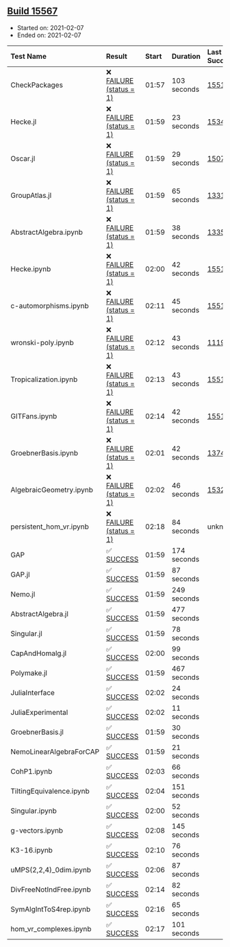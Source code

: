 ## [Build 15567](https://oscarci.mathematik.uni-kl.de/job/oscar/15567/)

* Started on: 2021-02-07
* Ended on: 2021-02-07

| Test Name    | Result | Start | Duration | Last Success | First Failure |
|:-------------|:-------|:------|:---------|:-------------|:--------------|
| CheckPackages | ❌ [FAILURE (status = 1)](https://oscarci.mathematik.uni-kl.de/job/oscar/15567/artifact/logs/build-15567/CheckPackages.log) | 01:57 | 103 seconds | [15514](https://oscarci.mathematik.uni-kl.de/job/oscar/15514/) | [15515](https://oscarci.mathematik.uni-kl.de/job/oscar/15515/) |
| Hecke.jl | ❌ [FAILURE (status = 1)](https://oscarci.mathematik.uni-kl.de/job/oscar/15567/artifact/logs/build-15567/Hecke.jl.log) | 01:59 | 23 seconds | [15344](https://oscarci.mathematik.uni-kl.de/job/oscar/15344/) | [15348](https://oscarci.mathematik.uni-kl.de/job/oscar/15348/) |
| Oscar.jl | ❌ [FAILURE (status = 1)](https://oscarci.mathematik.uni-kl.de/job/oscar/15567/artifact/logs/build-15567/Oscar.jl.log) | 01:59 | 29 seconds | [15079](https://oscarci.mathematik.uni-kl.de/job/oscar/15079/) | [15080](https://oscarci.mathematik.uni-kl.de/job/oscar/15080/) |
| GroupAtlas.jl | ❌ [FAILURE (status = 1)](https://oscarci.mathematik.uni-kl.de/job/oscar/15567/artifact/logs/build-15567/GroupAtlas.jl.log) | 01:59 | 65 seconds | [13311](https://oscarci.mathematik.uni-kl.de/job/oscar/13311/) | [13312](https://oscarci.mathematik.uni-kl.de/job/oscar/13312/) |
| AbstractAlgebra.ipynb | ❌ [FAILURE (status = 1)](https://oscarci.mathematik.uni-kl.de/job/oscar/15567/artifact/logs/build-15567/AbstractAlgebra.ipynb.log) | 01:59 | 38 seconds | [13355](https://oscarci.mathematik.uni-kl.de/job/oscar/13355/) | [13356](https://oscarci.mathematik.uni-kl.de/job/oscar/13356/) |
| Hecke.ipynb | ❌ [FAILURE (status = 1)](https://oscarci.mathematik.uni-kl.de/job/oscar/15567/artifact/logs/build-15567/Hecke.ipynb.log) | 02:00 | 42 seconds | [15514](https://oscarci.mathematik.uni-kl.de/job/oscar/15514/) | [15515](https://oscarci.mathematik.uni-kl.de/job/oscar/15515/) |
| c-automorphisms.ipynb | ❌ [FAILURE (status = 1)](https://oscarci.mathematik.uni-kl.de/job/oscar/15567/artifact/logs/build-15567/c-automorphisms.ipynb.log) | 02:11 | 45 seconds | [15514](https://oscarci.mathematik.uni-kl.de/job/oscar/15514/) | [15515](https://oscarci.mathematik.uni-kl.de/job/oscar/15515/) |
| wronski-poly.ipynb | ❌ [FAILURE (status = 1)](https://oscarci.mathematik.uni-kl.de/job/oscar/15567/artifact/logs/build-15567/wronski-poly.ipynb.log) | 02:12 | 43 seconds | [11192](https://oscarci.mathematik.uni-kl.de/job/oscar/11192/) | [11193](https://oscarci.mathematik.uni-kl.de/job/oscar/11193/) |
| Tropicalization.ipynb | ❌ [FAILURE (status = 1)](https://oscarci.mathematik.uni-kl.de/job/oscar/15567/artifact/logs/build-15567/Tropicalization.ipynb.log) | 02:13 | 43 seconds | [15514](https://oscarci.mathematik.uni-kl.de/job/oscar/15514/) | [15515](https://oscarci.mathematik.uni-kl.de/job/oscar/15515/) |
| GITFans.ipynb | ❌ [FAILURE (status = 1)](https://oscarci.mathematik.uni-kl.de/job/oscar/15567/artifact/logs/build-15567/GITFans.ipynb.log) | 02:14 | 42 seconds | [15514](https://oscarci.mathematik.uni-kl.de/job/oscar/15514/) | [15515](https://oscarci.mathematik.uni-kl.de/job/oscar/15515/) |
| GroebnerBasis.ipynb | ❌ [FAILURE (status = 1)](https://oscarci.mathematik.uni-kl.de/job/oscar/15567/artifact/logs/build-15567/GroebnerBasis.ipynb.log) | 02:01 | 42 seconds | [13748](https://oscarci.mathematik.uni-kl.de/job/oscar/13748/) | [13749](https://oscarci.mathematik.uni-kl.de/job/oscar/13749/) |
| AlgebraicGeometry.ipynb | ❌ [FAILURE (status = 1)](https://oscarci.mathematik.uni-kl.de/job/oscar/15567/artifact/logs/build-15567/AlgebraicGeometry.ipynb.log) | 02:02 | 46 seconds | [15322](https://oscarci.mathematik.uni-kl.de/job/oscar/15322/) | [15323](https://oscarci.mathematik.uni-kl.de/job/oscar/15323/) |
| persistent_hom_vr.ipynb | ❌ [FAILURE (status = 1)](https://oscarci.mathematik.uni-kl.de/job/oscar/15567/artifact/logs/build-15567/persistent_hom_vr.ipynb.log) | 02:18 | 84 seconds | unknown | unknown |
| GAP | ✅ [SUCCESS](https://oscarci.mathematik.uni-kl.de/job/oscar/15567/artifact/logs/build-15567/GAP.log) | 01:59 | 174 seconds |  |  |
| GAP.jl | ✅ [SUCCESS](https://oscarci.mathematik.uni-kl.de/job/oscar/15567/artifact/logs/build-15567/GAP.jl.log) | 01:59 | 87 seconds |  |  |
| Nemo.jl | ✅ [SUCCESS](https://oscarci.mathematik.uni-kl.de/job/oscar/15567/artifact/logs/build-15567/Nemo.jl.log) | 01:59 | 249 seconds |  |  |
| AbstractAlgebra.jl | ✅ [SUCCESS](https://oscarci.mathematik.uni-kl.de/job/oscar/15567/artifact/logs/build-15567/AbstractAlgebra.jl.log) | 01:59 | 477 seconds |  |  |
| Singular.jl | ✅ [SUCCESS](https://oscarci.mathematik.uni-kl.de/job/oscar/15567/artifact/logs/build-15567/Singular.jl.log) | 01:59 | 78 seconds |  |  |
| CapAndHomalg.jl | ✅ [SUCCESS](https://oscarci.mathematik.uni-kl.de/job/oscar/15567/artifact/logs/build-15567/CapAndHomalg.jl.log) | 02:00 | 99 seconds |  |  |
| Polymake.jl | ✅ [SUCCESS](https://oscarci.mathematik.uni-kl.de/job/oscar/15567/artifact/logs/build-15567/Polymake.jl.log) | 01:59 | 467 seconds |  |  |
| JuliaInterface | ✅ [SUCCESS](https://oscarci.mathematik.uni-kl.de/job/oscar/15567/artifact/logs/build-15567/JuliaInterface.log) | 02:02 | 24 seconds |  |  |
| JuliaExperimental | ✅ [SUCCESS](https://oscarci.mathematik.uni-kl.de/job/oscar/15567/artifact/logs/build-15567/JuliaExperimental.log) | 02:02 | 11 seconds |  |  |
| GroebnerBasis.jl | ✅ [SUCCESS](https://oscarci.mathematik.uni-kl.de/job/oscar/15567/artifact/logs/build-15567/GroebnerBasis.jl.log) | 01:59 | 30 seconds |  |  |
| NemoLinearAlgebraForCAP | ✅ [SUCCESS](https://oscarci.mathematik.uni-kl.de/job/oscar/15567/artifact/logs/build-15567/NemoLinearAlgebraForCAP.log) | 01:59 | 21 seconds |  |  |
| CohP1.ipynb | ✅ [SUCCESS](https://oscarci.mathematik.uni-kl.de/job/oscar/15567/artifact/logs/build-15567/CohP1.ipynb.log) | 02:03 | 66 seconds |  |  |
| TiltingEquivalence.ipynb | ✅ [SUCCESS](https://oscarci.mathematik.uni-kl.de/job/oscar/15567/artifact/logs/build-15567/TiltingEquivalence.ipynb.log) | 02:04 | 151 seconds |  |  |
| Singular.ipynb | ✅ [SUCCESS](https://oscarci.mathematik.uni-kl.de/job/oscar/15567/artifact/logs/build-15567/Singular.ipynb.log) | 02:00 | 52 seconds |  |  |
| g-vectors.ipynb | ✅ [SUCCESS](https://oscarci.mathematik.uni-kl.de/job/oscar/15567/artifact/logs/build-15567/g-vectors.ipynb.log) | 02:08 | 145 seconds |  |  |
| K3-16.ipynb | ✅ [SUCCESS](https://oscarci.mathematik.uni-kl.de/job/oscar/15567/artifact/logs/build-15567/K3-16.ipynb.log) | 02:10 | 76 seconds |  |  |
| uMPS(2,2,4)_0dim.ipynb | ✅ [SUCCESS](https://oscarci.mathematik.uni-kl.de/job/oscar/15567/artifact/logs/build-15567/uMPS-2-2-4-_0dim.ipynb.log) | 02:06 | 87 seconds |  |  |
| DivFreeNotIndFree.ipynb | ✅ [SUCCESS](https://oscarci.mathematik.uni-kl.de/job/oscar/15567/artifact/logs/build-15567/DivFreeNotIndFree.ipynb.log) | 02:14 | 82 seconds |  |  |
| SymAlgIntToS4rep.ipynb | ✅ [SUCCESS](https://oscarci.mathematik.uni-kl.de/job/oscar/15567/artifact/logs/build-15567/SymAlgIntToS4rep.ipynb.log) | 02:16 | 65 seconds |  |  |
| hom_vr_complexes.ipynb | ✅ [SUCCESS](https://oscarci.mathematik.uni-kl.de/job/oscar/15567/artifact/logs/build-15567/hom_vr_complexes.ipynb.log) | 02:17 | 101 seconds |  |  |
